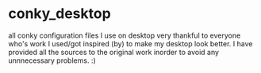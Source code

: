# conky_desktop
all conky configuration files I use on desktop
very thankful to everyone who's work I used/got inspired (by) to make my desktop look better.
I have provided all the sources to the original work inorder to avoid any unnnecessary problems. :)

